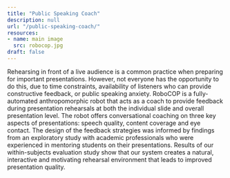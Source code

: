 ```yaml
---
title: "Public Speaking Coach"
description: null
url: "/public-speaking-coach/"
resources:
- name: main image
  src: robocop.jpg
draft: false
---
```


Rehearsing in front of a live audience is a common practice when preparing for important presentations.
However, not everyone has the opportunity to do this, due to time constraints, availability of listeners who can provide constructive feedback, or public speaking anxiety.
RoboCOP is a fully-automated anthropomorphic robot that acts as a coach to provide feedback during presentation rehearsals at both the individual slide and overall presentation level. The robot offers conversational coaching on three key aspects of presentations: speech quality, content coverage and eye contact.
The design of the feedback strategies was informed by findings from an exploratory study with academic professionals who were experienced in mentoring students on their presentations. Results of our within-subjects evaluation study show that our system creates a natural, interactive and motivating rehearsal environment that leads to improved presentation quality.

